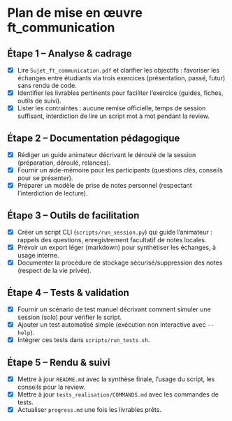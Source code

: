# Plan de mise en œuvre ft_communication

## Étape 1 – Analyse & cadrage
- [x] Lire `Sujet_ft_communication.pdf` et clarifier les objectifs : favoriser les échanges entre étudiants via trois exercices (présentation, passé, futur) sans rendu de code.
- [x] Identifier les livrables pertinents pour faciliter l’exercice (guides, fiches, outils de suivi).
- [x] Lister les contraintes : aucune remise officielle, temps de session suffisant, interdiction de lire un script mot à mot pendant la review.

## Étape 2 – Documentation pédagogique
- [x] Rédiger un guide animateur décrivant le déroulé de la session (préparation, déroulé, relances).
- [x] Fournir un aide-mémoire pour les participants (questions clés, conseils pour se présenter).
- [x] Préparer un modèle de prise de notes personnel (respectant l’interdiction de lecture).

## Étape 3 – Outils de facilitation
- [x] Créer un script CLI (`scripts/run_session.py`) qui guide l’animateur : rappels des questions, enregistrement facultatif de notes locales.
- [x] Prévoir un export léger (markdown) pour synthétiser les échanges, à usage interne.
- [x] Documenter la procédure de stockage sécurisé/suppression des notes (respect de la vie privée).

## Étape 4 – Tests & validation
- [x] Fournir un scénario de test manuel décrivant comment simuler une session (solo) pour vérifier le script.
- [x] Ajouter un test automatisé simple (exécution non interactive avec `--help`).
- [x] Intégrer ces tests dans `scripts/run_tests.sh`.

## Étape 5 – Rendu & suivi
- [x] Mettre à jour `README.md` avec la synthèse finale, l’usage du script, les conseils pour la review.
- [x] Mettre à jour `tests_realisation/COMMANDS.md` avec les commandes de tests.
- [x] Actualiser `progress.md` une fois les livrables prêts.
